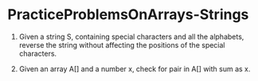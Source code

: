 # PracticeProblemsOnArrays-Strings

1. Given a string S, containing special characters and all the alphabets, reverse the string without
affecting the positions of the special characters.

2. Given an array A[] and a number x, check for pair in A[] with sum as x.



